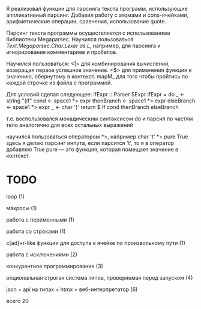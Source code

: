 Я реализовал функции для парсинга текста программ, использующие аппликативный парсинг. Добавил работу с атомами и cons-ячейками, арифметические операции, сравнения, использование quote.

Парсинг текста программы осуществляется с использованием библиотеки Megaparsec. Научился пользоваться *Text.Megaparsec.Char.Lexer as L*, например, для парсинга и игнорирования комментариев и пробелов.

Научился пользоваться:
<|> для комбинирования вычислений, возвращая первое успешное значение.
<$> для применения функции к значению, обернутому в контекст. 
mapM_ для того чтобы пройтись по каждой строчке из файла с программой.  

Для условий сделал следующее:
ifExpr :: Parser SExpr
ifExpr = do
    _ <- string "(if"
    cond <- space1 *> expr
    thenBranch <- space1 *> expr
    elseBranch <- space1 *> expr
    _ <- char ')'
    return $ If cond thenBranch elseBranch

т.е. воспользовался монадическим синтаксисом *do* и парсил по частям тело
аналогично для всех остальных выражений

научился пользоваться оператором *>, например
char 't' *> pure True
здесь я делаю парсинг инпута, если парсится 't', то я в оператор добавляю True
pure — это функция, которая помещает значение в контекст.


# TODO
loop (1)

макросы (1)

работа с переменными (1)

работа со строками (1)

c[ad]+r-like функции для доступа к ячейке по произвольному пути (1)

работа с исключениями (2)

конкурентное программирование (3)

опциональная строгая система типов, проверяемая перед запуском (4)

json + api на типах + htmx = веб-интерпретатор (6)

всего 20
